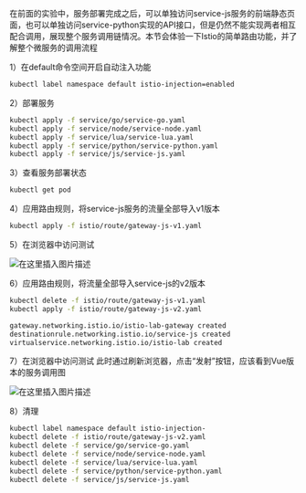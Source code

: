 在前面的实验中，服务部署完成之后，可以单独访问service-js服务的前端静态页面，也可以单独访问service-python实现的API接口，但是仍然不能实现两者相互配合调用，展现整个服务调用链情况。本节会体验一下Istio的简单路由功能，并了解整个微服务的调用流程

1）在default命令空间开启自动注入功能
```bash
kubectl label namespace default istio-injection=enabled
```
2）部署服务

```bash
kubectl apply -f service/go/service-go.yaml
kubectl apply -f service/node/service-node.yaml
kubectl apply -f service/lua/service-lua.yaml
kubectl apply -f service/python/service-python.yaml
kubectl apply -f service/js/service-js.yaml
```
3）查看服务部署状态

```bash
kubectl get pod
```
4）应用路由规则，将service-js服务的流量全部导入v1版本

```bash
kubectl apply -f istio/route/gateway-js-v1.yaml 
```
5）在浏览器中访问测试

![在这里插入图片描述](https://img-blog.csdnimg.cn/20200512205814450.jpg?x-oss-process=image/watermark,type_ZmFuZ3poZW5naGVpdGk,shadow_10,text_aHR0cHM6Ly9ibG9nLmNzZG4ubmV0L3FxXzQzMTA5OTc4,size_16,color_FFFFFF,t_70)

6）应用路由规则，将流量全部导入service-js的v2版本

```bash
kubectl delete -f istio/route/gateway-js-v1.yaml
kubectl apply -f istio/route/gateway-js-v2.yaml

gateway.networking.istio.io/istio-lab-gateway created
destinationrule.networking.istio.io/service-js created
virtualservice.networking.istio.io/istio-lab created
```
7）在浏览器中访问测试
此时通过刷新浏览器，点击“发射”按钮，应该看到Vue版本的服务调用图

![在这里插入图片描述](https://img-blog.csdnimg.cn/20200512210719517.jpg?x-oss-process=image/watermark,type_ZmFuZ3poZW5naGVpdGk,shadow_10,text_aHR0cHM6Ly9ibG9nLmNzZG4ubmV0L3FxXzQzMTA5OTc4,size_16,color_FFFFFF,t_70)

8）清理

```bash
kubectl label namespace default istio-injection-
kubectl delete -f istio/route/gateway-js-v2.yaml
kubectl delete -f service/go/service-go.yaml
kubectl delete -f service/node/service-node.yaml
kubectl delete -f service/lua/service-lua.yaml
kubectl delete -f service/python/service-python.yaml
kubectl delete -f service/js/service-js.yaml 
```
